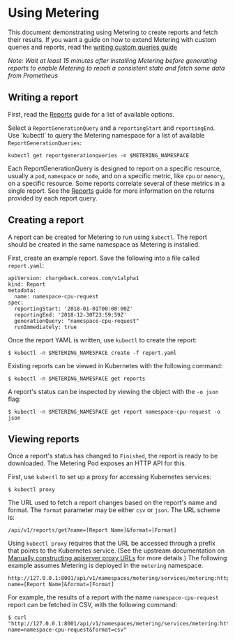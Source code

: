 # Using Metering

This document demonstrating using Metering to create reports and fetch their results.
If you want a guide on how to extend Metering with custom queries and reports, read the [writing custom queries guide][writing-custom-queries]

*Note: Wait at least 15 minutes after installing Metering before generating reports to enable Metering to reach a consistent state and fetch some data from Prometheus*

## Writing a report

First, read the [Reports][report-md] guide for a list of available options.

Select a `ReportGenerationQuery` and a `reportingStart` and `reportingEnd`.
Use 'kubectl' to query the Metering namespace for a list of available  `ReportGenerationQueries`:

```
kubectl get reportgenerationqueries -n $METERING_NAMESPACE
```

Each ReportGenerationQuery is designed to report on a specific resource, usually a `pod`, `namespace` or `node`, and on a specific metric, like `cpu` or `memory`, on a specific resource. Some reports correlate several of these metrics in a single report. See the [Reports][report-md] guide for more information on the returns provided by each report query.

## Creating a report

A report can be created for Metering to run using `kubectl`.
The report should be created in the same namespace as Metering is installed.

First, create an example report. Save the following into a file called `report.yaml`:

```
apiVersion: chargeback.coreos.com/v1alpha1
kind: Report
metadata:
  name: namespace-cpu-request
spec:
  reportingStart: '2018-01-01T00:00:00Z'
  reportingEnd: '2018-12-30T23:59:59Z'
  generationQuery: "namespace-cpu-request"
  runImmediately: true
```

Once the report YAML is written, use `kubectl` to create the report:

```
$ kubectl -n $METERING_NAMESPACE create -f report.yaml
```

Existing reports can be viewed in Kubernetes with the following command:

```
$ kubectl -n $METERING_NAMESPACE get reports
```

A report's status can be inspected by viewing the object with the `-o json`
flag:

```
$ kubectl -n $METERING_NAMESPACE get report namespace-cpu-request -o json
```

## Viewing reports

Once a report's status has changed to `Finished`, the report is ready to be
downloaded. The Metering Pod exposes an HTTP API for this.

First, use `kubectl` to set up a proxy for accessing Kubernetes services:

```
$ kubectl proxy
```

The URL used to fetch a report changes based on the report's name and format.
The `format` parameter may be either `csv` or `json`. The URL scheme is:

```
/api/v1/reports/get?name=[Report Name]&format=[Format]
```

Using `kubectl proxy` requires that the URL be accessed through a prefix that
points to the Kubernetes service. (See the upstream documentation on
[Manually constructing apiserver proxy URLs][accessing-services] for more details.) The following example assumes Metering is deployed in the `metering` namespace.

```
http://127.0.0.1:8001/api/v1/namespaces/metering/services/metering:http/proxy/api/v1/reports/get?name=[Report Name]&format=[Format]
```

For example, the results of a report with the name `namespace-cpu-request` report can be fetched in
CSV, with the following command:

```
$ curl "http://127.0.0.1:8001/api/v1/namespaces/metering/services/metering:http/proxy/api/v1/reports/get?name=namespace-cpu-request&format=csv"
```


[accessing-services]: https://kubernetes.io/docs/tasks/administer-cluster/access-cluster-services/#manually-constructing-apiserver-proxy-urls
[report-md]: report.md
[writing-custom-queries]: writing-custom-queries.md
